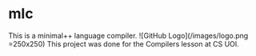 # mlc
This is a minimal++ language compiler.
![GitHub Logo](/images/logo.png =250x250)
This project was done for the Compilers lesson at CS UOI.

